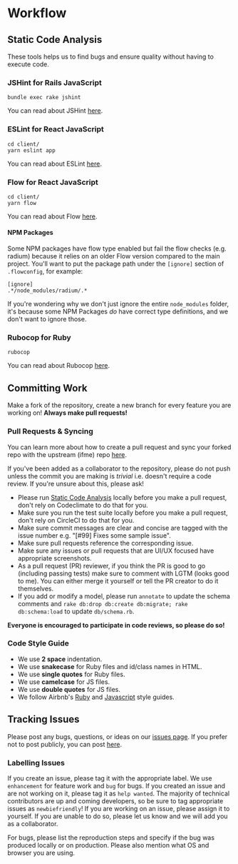 # Workflow

## Static Code Analysis

These tools helps us to find bugs and ensure quality without having to execute code.

### JSHint for Rails JavaScript

```
bundle exec rake jshint
```

You can read about JSHint [here](http://jshint.com/docs/).

### ESLint for React JavaScript

```
cd client/
yarn eslint app
```

You can read about ESLint [here](https://eslint.org/).

### Flow for React JavaScript

```
cd client/
yarn flow
```

You can read about Flow [here](https://flow.org/en/).

#### NPM Packages
Some NPM packages have flow type enabled but fail the flow checks (e.g. radium) because it relies on an older Flow version compared to the main project. You'll want to put the package path under the `[ignore]` section of `.flowconfig`, for example:

```
[ignore]
.*/node_modules/radium/.*
```

If you're wondering why we don't just ignore the entire `node_modules` folder, it's because some NPM Packages _do_ have correct type definitions, and we don't want to ignore those.

### Rubocop for Ruby

```
rubocop
```

You can read about Rubocop [here](http://rubocop.readthedocs.io/en/latest/).

## Committing Work

Make a fork of the repository, create a new branch for every feature you are
working on! **Always make pull requests!**

### Pull Requests & Syncing

You can learn more about how to create a pull request and sync your forked repo with the upstream (ifme) repo [here](https://github.com/julianguyen/ifme/wiki/Pull-Requests-&-Syncing).

If you've been added as a collaborator to the repository, please do not push
unless the commit you are making is _trivial_ i.e. doesn't require a code
review. If you're unsure about this, please ask!

* Please run [Static Code Analysis](#static-code-analysis) locally before you make a pull request, don't rely on Codeclimate to do that for you.
* Make sure you run the test suite locally before you make a pull request, don't rely on
CircleCI to do that for you.
* Make sure commit messages are clear and concise are tagged with the issue
number e.g. "[#99] Fixes some sample issue".
* Make sure pull requests reference the corresponding issue.
* Make sure any issues or pull requests that are UI/UX focused have appropriate screenshots.
* As a pull request (PR) reviewer, if you think the PR is good to go
(including passing tests) make sure to comment with LGTM (looks good to me).
You can either merge it yourself or tell the PR creator to do it themselves.
* If you add or modify a model, please run `annotate` to update the schema
comments and `rake db:drop db:create db:migrate; rake db:schema:load` to update `db/schema.rb`.

**Everyone is encouraged to participate in code reviews, so please do so!**

### Code Style Guide

* We use **2 space** indentation.
* We use **snakecase** for Ruby files and id/class names in HTML.
* We use **single quotes** for Ruby files.
* We use **camelcase** for JS files.
* We use **double quotes** for JS files.
* We follow Airbnb's [Ruby](https://github.com/airbnb/ruby) and [Javascript](https://github.com/airbnb/javascript) style guides.

## Tracking Issues

Please post any bugs, questions, or ideas on our
[issues page](https://github.com/julianguyen/ifme/issues). If you prefer not to
post publicly, you can post [here](http://goo.gl/forms/8EqoJDDiXY).

### Labelling Issues

If you create an issue, please tag it with the appropriate label. We use
`enhancement` for feature work and `bug` for bugs. If you created an issue and
are not working on it, please tag it as `help wanted`. The majority of technical
contributors are up and coming developers, so be sure to tag appropriate issues
as `newbiefriendly`! If you are working on an issue, please assign it to
yourself. If you are unable to do so, please let us know and we will add you as
a collaborator.

For bugs, please list the reproduction steps and specify if the bug was produced
locally or on production. Please also mention what OS and browser you are using.
